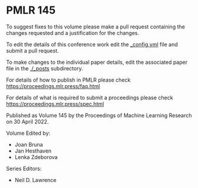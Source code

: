 # PMLR 145

To suggest fixes to this volume please make a pull request containing the changes requested and a justification for the changes.

To edit the details of this conference work edit the [_config.yml](./_config.yml) file and submit a pull request.

To make changes to the individual paper details, edit the associated paper file in the [./_posts](./_posts) subdirectory.

For details of how to publish in PMLR please check https://proceedings.mlr.press/faq.html

For details of what is required to submit a proceedings please check https://proceedings.mlr.press/spec.html



Published as Volume 145 by the Proceedings of Machine Learning Research on 30 April 2022.

Volume Edited by:
  * Joan Bruna
  * Jan Hesthaven
  * Lenka Zdeborova

Series Editors:
  * Neil D. Lawrence
